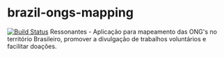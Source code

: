 # brazil-ongs-mapping
[![Build Status](https://travis-ci.com/ag-castro/brazil-ongs-mapping.svg?branch=master)](https://travis-ci.com/ag-castro/brazil-ongs-mapping)
Ressonantes - Aplicação para mapeamento das ONG's no território Brasileiro, promover a divulgação de trabalhos voluntários e facilitar doações.
